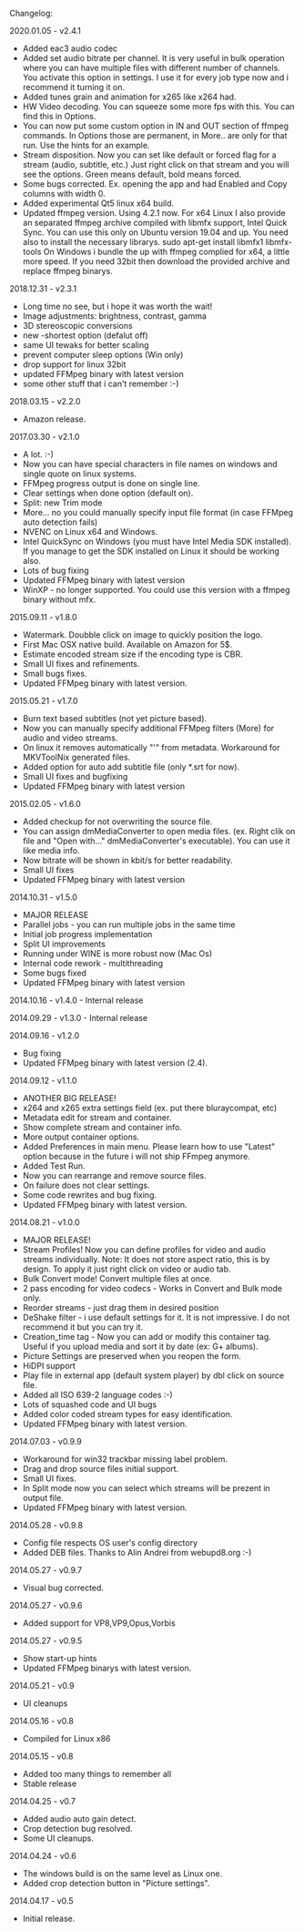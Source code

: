 Changelog:

2020.01.05 - v2.4.1
- Added eac3 audio codec
- Added set audio bitrate per channel. It is very useful in bulk operation where you can have multiple files with different number of channels. You activate this option in settings. I use it for every job type now and i recommend it turning it on.
- Added tunes grain and animation  for x265 like x264 had.
- HW Video decoding. You can squeeze some more fps with this. You can find this in Options. 
- You can now put some custom option in IN and OUT section of ffmpeg commands. In Options those are permanent, in More.. are only for that run. Use the hints for an example.
- Stream disposition. Now you can set like default or forced flag for a stream (audio, subtitle, etc.) Just right click on that stream and you will see the options. Green means default, bold means forced.
- Some bugs corrected. Ex. opening the app and had Enabled and Copy columns with width 0.
- Added experimental Qt5 linux x64 build.
- Updated ffmpeg version. Using 4.2.1 now. For x64 Linux I also provide an separated ffmpeg archive compiled with libmfx support, Intel Quick Sync. You can use this only on Ubuntu version 19.04 and up. You need also to install the necessary librarys.
sudo apt-get install libmfx1 libmfx-tools
On Windows i bundle the up with ffmpeg complied for x64, a little more speed. If you need 32bit then download the provided archive and replace ffmpeg binarys.

2018.12.31 - v2.3.1
- Long time no see, but i hope it was worth the wait! 
- Image adjustments: brightness, contrast, gamma
- 3D stereoscopic conversions
- new -shortest option (defalut off)
- same UI tewaks for better scaling
- prevent computer sleep options (Win only)
- drop support for linux 32bit
- updated FFMpeg binary with latest version
- some other stuff that i can't remember :-)

2018.03.15 - v2.2.0
- Amazon release.

2017.03.30 - v2.1.0
- A lot. :-)
- Now you can have special characters in file names on windows and single quote on linux systems.
- FFMpeg progress output is done on single line.
- Clear settings when done option (default on).
- Split:  new Trim mode
- More... no you could manually specify input file format (in case FFMpeg auto detection fails)
- NVENC on Linux x64 and Windows.
- Intel QuickSync on Windows (you must have Intel Media SDK installed). If you manage to get the SDK installed on Linux it should be working also.
- Lots of bug fixing
- Updated FFMpeg binary with latest version
- WinXP - no longer supported. You could use this version with a ffmpeg binary without mfx.

2015.09.11 - v1.8.0
- Watermark. Doubble click on image to quickly position the logo.
- First Mac OSX native build. Available on Amazon for 5$.
- Estimate encoded stream size if the encoding type is CBR.
- Small UI fixes and refinements.
- Small bugs fixes.
- Updated FFMpeg binary with latest version.

2015.05.21 - v1.7.0
- Burn text based subtitles (not yet picture based).
- Now you can manually specify additional FFMpeg filters (More) for audio and video streams.
- On linux it removes automatically "'" from metadata. Workaround for MKVToolNix generated files.
- Added option for auto add subtitle file (only *.srt for now).
- Small UI fixes and bugfixing
- Updated FFMpeg binary with latest version

2015.02.05 - v1.6.0
- Added checkup for not overwriting the source file.
- You can assign dmMediaConverter to open media files. (ex. Right clik on file and "Open with..." dmMediaConverter's executable). You can use it like media info.
- Now bitrate will be shown in kbit/s for better readability. 
- Small UI fixes 
- Updated FFMpeg binary with latest version

2014.10.31 - v1.5.0
- MAJOR RELEASE
- Parallel jobs - you can run multiple jobs in the same time
- Initial job progress implementation
- Split UI improvements
- Running under WINE is more robust now (Mac Os)
- Internal code rework - multithreading
- Some bugs fixed
- Updated FFMpeg binary with latest version

2014.10.16 - v1.4.0 - Internal release

2014.09.29 - v1.3.0 - Internal release

2014.09.16 - v1.2.0
- Bug fixing
- Updated FFMpeg binary with latest version (2.4).

2014.09.12 - v1.1.0
- ANOTHER BIG RELEASE!
- x264 and x265 extra settings field (ex. put there bluraycompat, etc)
- Metadata edit for stream and container.
- Show complete stream and container info.
- More output container options.
- Added Preferences in main menu. Please learn how to use "Latest" option because in the future i will not ship FFmpeg anymore.
- Added Test Run.
- Now you can rearrange and remove source files.
- On failure does not clear settings.
- Some code rewrites and bug fixing.
- Updated FFMpeg binary with latest version.

2014.08.21 - v1.0.0
- MAJOR RELEASE!
- Stream Profiles! Now you can define profiles for video and audio streams individually. Note: It does not store aspect ratio, this is by design. To apply it just right click on video or audio tab.
- Bulk Convert mode! Convert multiple files at once.
- 2 pass encoding for video codecs - Works in Convert and Bulk mode only.
- Reorder streams - just drag them in desired position
- DeShake filter - i use default settings for it. It is not impressive. I do not recommend it but you can try it.
- Creation_time tag - Now you can add or modify this container tag. Useful if you upload media and sort it by date (ex: G+ albums). 
- Picture Settings are preserved when you reopen the form.
- HiDPI support
- Play file in external app (default system player) by dbl click on source file.
- Added all ISO 639-2 language codes :-)
- Lots of squashed code and UI bugs
- Added color coded stream types for easy identification.
- Updated FFMpeg binary with latest version.

2014.07.03 - v0.9.9
- Workaround for win32 trackbar missing label problem.
- Drag and drop source files initial support.
- Small UI fixes.
- In Split mode now you can select which streams will be prezent in output file.
- Updated FFMpeg binary with latest version.

2014.05.28 - v0.9.8
- Config file respects OS user's config directory 
- Added DEB files. Thanks to Alin Andrei from webupd8.org :-)

2014.05.27 - v0.9.7
- Visual bug corrected.

2014.05.27 - v0.9.6
- Added support for VP8,VP9,Opus,Vorbis 

2014.05.27 - v0.9.5
- Show start-up hints
- Updated FFMpeg binarys with latest version.

2014.05.21 - v0.9
- UI cleanups

2014.05.16 - v0.8
- Compiled for Linux x86 

2014.05.15 - v0.8
- Added too many things to remember all
- Stable release

2014.04.25 - v0.7
- Added audio auto gain detect.
- Crop detection bug resolved.
- Some UI cleanups.

2014.04.24 - v0.6
- The windows build is on the same level as Linux one.
- Added crop detection button in "Picture settings".

2014.04.17 - v0.5
- Initial release.
